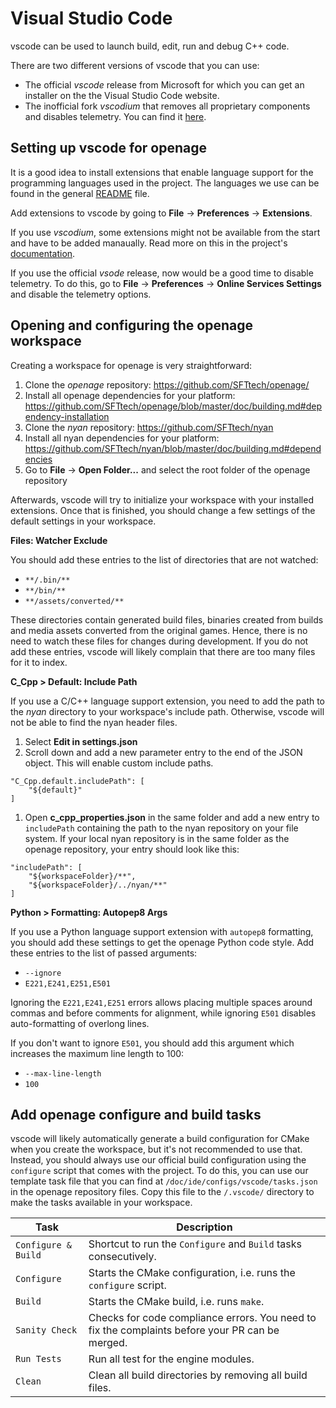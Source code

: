 # Visual Studio Code

vscode can be used to launch build, edit, run and debug C++ code.

There are two different versions of vscode that you can use:

* The official *vscode* release from Microsoft for which you can get an installer on the the Visual Studio Code website.
* The inofficial fork *vscodium* that removes all proprietary components and disables telemetry. You can find it [here](https://vscodium.com/).


## Setting up vscode for openage

It is a good idea to install extensions that enable language support for the programming languages used in the project. The languages we use can be found in the general [README](/README.md#technical-foundation) file.

Add extensions to vscode by going to **File** -> **Preferences** -> **Extensions**.

If you use *vscodium*, some extensions might not be available from the start and have to be added manaually. Read more on this in the project's [documentation](https://github.com/VSCodium/vscodium/blob/master/DOCS.md#extensions-marketplace).

If you use the official *vsode* release, now would be a good time to disable telemetry. To do this, go to **File** -> **Preferences** -> **Online Services Settings** and disable the telemetry options.


## Opening and configuring the openage workspace

Creating a workspace for openage is very straightforward:

1. Clone the *openage* repository: https://github.com/SFTtech/openage/
1. Install all openage dependencies for your platform: https://github.com/SFTtech/openage/blob/master/doc/building.md#dependency-installation
1. Clone the *nyan* repository: https://github.com/SFTtech/nyan
1. Install all nyan dependencies for your platform: https://github.com/SFTtech/nyan/blob/master/doc/building.md#dependencies
1. Go to **File** -> **Open Folder...** and select the root folder of the openage repository

Afterwards, vscode will try to initialize your workspace with your installed extensions. Once that is finished, you should change a few settings of the default settings in your workspace.

**Files: Watcher Exclude**

You should add these entries to the list of directories that are not watched:

* `**/.bin/**`
* `**/bin/**`
* `**/assets/converted/**`

These directories contain generated build files, binaries created from builds and media assets converted from the original games. Hence, there is no need to watch these files for changes during development. If you do not add these entries, vscode will likely complain that there are too many files for it to index.

**C_Cpp > Default: Include Path**

If you use a C/C++ language support extension, you need to add the path to the *nyan* directory to your workspace's include path. Otherwise, vscode will not be able to find the nyan header files.

1. Select **Edit in settings.json**
1. Scroll down and add a new parameter entry to the end of the JSON object. This will enable custom include paths.

```
"C_Cpp.default.includePath": [
    "${default}"
]
```

1. Open **c_cpp_properties.json** in the same folder and add a new entry to `includePath` containing the path to the nyan repository on your file system. If your local nyan repository is in the same folder as the openage repository, your entry should look like this:

```
"includePath": [
    "${workspaceFolder}/**",
    "${workspaceFolder}/../nyan/**"
]
```

**Python > Formatting: Autopep8 Args**

If you use a Python language support extension with `autopep8` formatting, you should add these settings to get the openage Python code style. Add these entries to the list of passed arguments:

* `--ignore`
* `E221,E241,E251,E501`

Ignoring the `E221,E241,E251` errors allows placing multiple spaces around commas and before comments for alignment, while ignoring `E501` disables auto-formatting of overlong lines.

If you don't want to ignore `E501`, you should add this argument which increases the maximum line length to 100:

* `--max-line-length`
* `100`


## Add openage configure and build tasks

vscode will likely automatically generate a build configuration for CMake when you create the workspace, but it's not recommended to use that. Instead, you should always use our official build configuration using the `configure` script that comes with the project. To do this, you can use our template task file that you can find at `/doc/ide/configs/vscode/tasks.json` in the openage repository files. Copy this file to the `/.vscode/` directory to make the tasks available in your workspace.

Task                | Description
--------------------|-------------
`Configure & Build` | Shortcut to run the `Configure` and `Build` tasks consecutively.
`Configure`         | Starts the CMake configuration, i.e. runs the `configure` script.
`Build`             | Starts the CMake build, i.e. runs `make`.
`Sanity Check`      | Checks for code compliance errors. You need to fix the complaints before your PR can be merged.
`Run Tests`         | Run all test for the engine modules.
`Clean`             | Clean all build directories by removing all build files.
